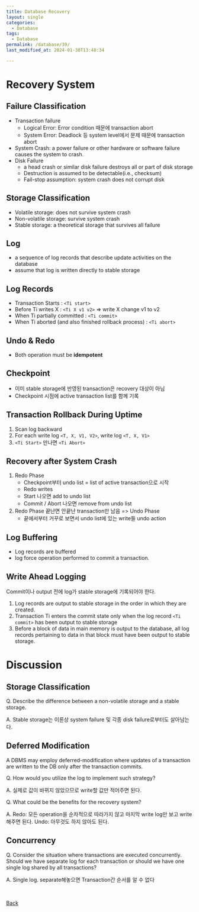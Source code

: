 ```yaml
---
title: Database Recovery
layout: single
categories:
  - Database
tags:
  - Database
permalink: /database/39/
last_modified_at: 2024-01-30T13:48:34

---
```


# Recovery System

## Failure Classification

* Transaction failure
  * Logical Error: Error condition 때문에 transaction abort
  * System Error: Deadlock 등 system level에서 문제 때문에 transaction abort
* System Crash: a power failure or other hardware or software failure causes the system to crash.
* Disk Failure
  * a head crash or similar disk failure destroys all or part of disk storage
  * Destruction is assumed to be detectable(i.e., checksum)
  * Fail-stop assumption: system crash does not corrupt disk

## Storage Classification

* Volatile storage: does not survive system crash
* Non-volatile storage: survive system crash
* Stable storage: a theoretical storage that survives all failure

## Log

* a sequence of log records that describe update activities on the database
* assume that log is written directly to stable storage

## Log Records

* Transaction Starts : `<Ti start>`
* Before Ti writes X : `<Ti X v1 v2>` => write X change v1 to v2
* When Ti partially committed : `<Ti commit>`
* When Ti aborted (and also finished rollback process) : `<Ti abort>`

## Undo & Redo

* Both operation must be **idempotent**

## Checkpoint

* 이미 stable storage에 반영된 transaction은 recovery 대상이 아님
* Checkpoint 시점에 active transaction list를 함께 기록

## Transaction Rollback During Uptime

1. Scan log backward
2. For each write log `<T, X, V1, V2>`, write log `<T, X, V1>`
3. `<Ti Start>` 만나면 `<Ti Abort>`

## Recovery after System Crash

1. Redo Phase
    * Checkpoint부터 undo list = list of active transaction으로 시작
    * Redo writes
    * Start 나오면 add to undo list
    * Commit / Abort 나오면 remove from undo list
2. Redo Phase 끝난면 안끝난 transaction만 남음 => Undo Phase
    * 끝에서부터 거꾸로 보면서 undo list에 있는 write들 undo action

## Log Buffering

* Log records are buffered
* log force operation performed to commit a transaction.

## Write Ahead Logging

Commit이나 output 전에 log가 stable storage에 기록되어야 한다.

1. Log records are output to stable storage in the order in which they are created.
2. Transaction Ti enters the commit state only when the log record `<Ti commit>` has been output to stable storage
3. Before a block of data in main memory is output to the database, all log records pertaining to data in that block must have been output to stable storage.

# Discussion

## Storage Classification

Q. Describe the difference between a non-volatile storage and a stable storage.

A. Stable storage는 이론상 system failure 및 각종 disk failure로부터도 살아남는다.

## Deferred Modification

A DBMS may employ deferred-modification where updates of a transaction are written to the DB only after the transaction commits.

Q. How would you utilize the log to implement such strategy?

A. 실제로 값이 바뀌지 않았으므로 write할 값만 적어주면 된다.

Q. What could be the benefits for the recovery system?

A. Redo: 모든 operation을 순차적으로 따라가지 않고 마지막 write log만 보고 write 해주면 된다. Undo: 아무것도 하지 않아도 된다.

## Concurrency

Q. Consider the situation where transactions are executed concurrently.
Should we have separate log for each transaction or should we have one single log shared by all transactions?

A. Single log. separate해놓으면 Transaction간 순서를 알 수 없다

<br>

[Back](/database/)